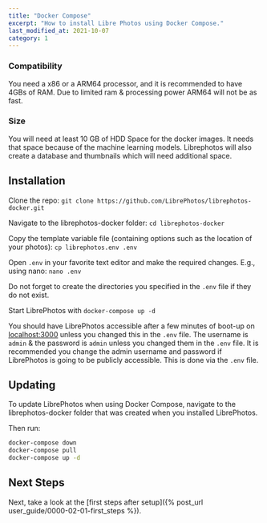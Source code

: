 ```yaml
---
title: "Docker Compose"
excerpt: "How to install Libre Photos using Docker Compose."
last_modified_at: 2021-10-07
category: 1
---
```


### Compatibility

You need a x86 or a ARM64 processor, and it is recommended to have 4GBs of RAM. Due to limited ram & processing power ARM64 will not be as fast.

### Size

You will need at least 10 GB of HDD Space for the docker images. It needs that space because of the machine learning
models. Librephotos will also create a database and thumbnails which will need additional space.

## Installation

Clone the repo: `git clone https://github.com/LibrePhotos/librephotos-docker.git`

Navigate to the librephotos-docker folder: `cd librephotos-docker`

Copy the template variable file (containing options such as the location of your photos): `cp librephotos.env .env`

Open `.env` in your favorite text editor and make the required changes. E.g., using nano: `nano .env`

Do not forget to create the directories you specified in the `.env` file if they do not exist.

Start LibrePhotos with `docker-compose up -d`

You should have LibrePhotos accessible after a few minutes of boot-up on [localhost:3000](http://localhost:3000) 
unless you changed this in the `.env` file.  The username is `admin` & the password is `admin` unless you changed them in the `.env` file.
It is recommended you change the admin username and password if LibrePhotos is going to be publicly accessible. This is done via the `.env` file.

## Updating

To update LibrePhotos when using Docker Compose, navigate to the librephotos-docker folder that was created when you installed LibrePhotos.

Then run:
```sh
docker-compose down
docker-compose pull
docker-compose up -d
```

## Next Steps

Next, take a look at the [first steps after setup]({% post_url user_guide/0000-02-01-first_steps %}).
